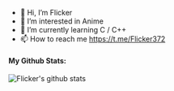- 👋 Hi, I’m Flicker
- 👀 I’m interested in Anime
- 🌱 I’m currently learning C / C++
- 📫 How to reach me https://t.me/Flicker372

#### My Github Stats:
![Flicker's github stats](https://github-readme-stats.vercel.app/api?username=Flicker372&theme=calm&layout=compact)

<!---
Flicker372/Flicker372 is a ✨ special ✨ repository because its `README.md` (this file) appears on your GitHub profile.
You can click the Preview link to take a look at your changes.
--->
